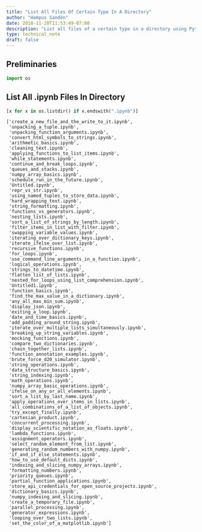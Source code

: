 ```yaml
---
title: "List All Files Of Certain Type In A Directory"
author: "Hampus Sandén"
date: 2018-11-20T11:53:49-07:00
description: "List all files of a certain type in a directory using Python"
type: technical_note
draft: false
---
```

## Preliminaries


```python
import os
```

## List All .ipynb Files In Directory


```python
[x for x in os.listdir() if x.endswith(".ipynb")]
```




    ['create_a_new_file_and_the_write_to_it.ipynb',
     'unpacking_a_tuple.ipynb',
     'unpacking_function_arguments.ipynb',
     'convert_html_symbols_to_strings.ipynb',
     'arithmetic_basics.ipynb',
     'cleaning_text.ipynb',
     'applying_functions_to_list_items.ipynb',
     'while_statements.ipynb',
     'continue_and_break_loops.ipynb',
     'queues_and_stacks.ipynb',
     'numpy_array_basics.ipynb',
     'schedule_run_in_the_future.ipynb',
     'Untitled.ipynb',
     'repr_vs_str.ipynb',
     'using_named_tuples_to_store_data.ipynb',
     'hard_wrapping_text.ipynb',
     'string_formatting.ipynb',
     'functions_vs_generators.ipynb',
     'nesting_lists.ipynb',
     'sort_a_list_of_strings_by_length.ipynb',
     'filter_items_in_list_with_filter.ipynb',
     'swapping_variable_values.ipynb',
     'iterating_over_dictionary_keys.ipynb',
     'iterate_ifelse_over_list.ipynb',
     'recursive_functions.ipynb',
     'for_loops.ipynb',
     'use_command_line_arguments_in_a_function.ipynb',
     'logical_operations.ipynb',
     'strings_to_datetime.ipynb',
     'flatten_list_of_lists.ipynb',
     'nested_for_loops_using_list_comprehension.ipynb',
     'Untitled1.ipynb',
     'function_basics.ipynb',
     'find_the_max_value_in_a_dictionary.ipynb',
     'any_all_max_min_sum.ipynb',
     'display_json.ipynb',
     'exiting_a_loop.ipynb',
     'date_and_time_basics.ipynb',
     'add_padding_around_string.ipynb',
     'iterate_over_multiple_lists_simultaneously.ipynb',
     'breaking_up_string_variables.ipynb',
     'mocking_functions.ipynb',
     'compare_two_dictionaries.ipynb',
     'chain_together_lists.ipynb',
     'function_annotation_examples.ipynb',
     'brute_force_d20_simulator.ipynb',
     'string_operations.ipynb',
     'data_structure_basics.ipynb',
     'string_indexing.ipynb',
     'math_operations.ipynb',
     'numpy_array_basic_operations.ipynb',
     'ifelse_on_any_or_all_elements.ipynb',
     'sort_a_list_by_last_name.ipynb',
     'apply_operations_over_items_in_lists.ipynb',
     'all_combinations_of_a_list_of_objects.ipynb',
     'try_except_finally.ipynb',
     'cartesian_product.ipynb',
     'concurrent_processing.ipynb',
     'display_scientific_notation_as_floats.ipynb',
     'lambda_functions.ipynb',
     'assignment_operators.ipynb',
     'select_random_element_from_list.ipynb',
     'generating_random_numbers_with_numpy.ipynb',
     'if_and_if_else_statements.ipynb',
     'how_to_use_default_dicts.ipynb',
     'indexing_and_slicing_numpy_arrays.ipynb',
     'formatting_numbers.ipynb',
     'priority_queues.ipynb',
     'partial_function_applications.ipynb',
     'store_api_credentials_for_open_source_projects.ipynb',
     'dictionary_basics.ipynb',
     'numpy_indexing_and_slicing.ipynb',
     'create_a_temporary_file.ipynb',
     'parallel_processing.ipynb',
     'generator_expressions.ipynb',
     'looping_over_two_lists.ipynb',
     'set_the_color_of_a_matplotlib.ipynb']


